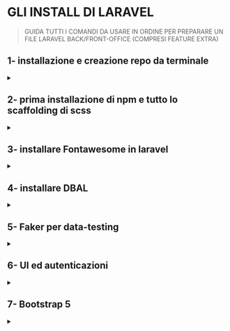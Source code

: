 # GLI INSTALL DI LARAVEL

> GUIDA TUTTI I COMANDI DA USARE IN ORDINE PER PREPARARE UN FILE LARAVEL BACK/FRONT-OFFICE (COMPRESI FEATURE EXTRA)

## 1- installazione e creazione repo da terminale
<details><summary></summary>

```
composer create-project --prefer-dist laravel/laravel:^7.0 titolo-repo
```

</details>

## 2- prima installazione di npm e tutto lo scaffolding di scss
<details><summary></summary>

```
npm install
```

In teoria con queste due installazioni si è in grado di sfruttare laravel nel proprio file php, ma ci sono feature extra che permettono di sfruttare framework o strumenti/documentazioni utili a migliorare il proprio progetto.
</details>

## 3- installare Fontawesome in laravel
<details><summary></summary>

Si parte dal terminale usando il comando di installazione:
```
npm install --save @fortawesome/fontawesome-free
```
una volta fatto ciò, si importa il pacchetto di fontawesome nel file css, di preciso nel _```resource/sass/app.scss```_ la seguente sintassi:
```
@import'~@fortawesome/fontawesome-free/css/all.css';
```
</details>

## 4- installare DBAL
<details><summary></summary>

c'è una casistica particolare (ma comunissima) in cui è necessario modificare la struttura delle tabelle di un database, e per farlo non basa la semplice _```migration```_: nella terminale infatti, si dovrà installare il seguente comando da permettere migration di ogni necessità.
```
composer require doctrine/dbal:2.*
```
</details>

## 5- Faker per data-testing
<details><summary></summary>

sempre nell'ottica di testare e verificare il funzionamento del proprio database, di preciso di una tabella, sfruttare seeder e inserire manualmente miriade di dati risulta sconveniente; Faker corre in aiuto nel inventarsi in un proprio sistema randomico nomi, città, numeri e qualsiasi altra informazione possiamo immaginare. Però laravel tiene già installaro un faker tutto suo la _```fzaninotto/faker```_.
quindi converrà disinstallarla per installare _```fakerphp/faker```_ ovvero quello che necessitiamo noi.
```
composer remove fzaninotto/faker
composer require fakerphp/faker
```
</details>


## 6- UI ed autenticazioni
<details><summary></summary>

crearsi ed idearsi tutto un sistema di autenticazioni suona impossibile, ma per nostra fortuna Laravel UI ci viene in soccorso con un suo e utile scaffolding che installa anche bootstrap e vue.js.
Prima di tutto si installa UI della versione adatta alla versione di Laravel: 
```
composer require laravel/ui:^2.4
```
per installare la libreria e permettere l'auto scaffolding:
```
php artisan ui vue --auth
```
</details>


## 7- Bootstrap 5
<details><summary></summary>

avendo installato con _```npm install```_ e _```ui vue --auth```_, si ha boostrap con una versione (che oserei dire) parecchio datata.
quindi la fila di comandi da terminale per permettere il perfetto funzionamento di Boostrap 5 sono:
```
npm install bootstrap@5
npm install @popperjs/core
npm remove jquery
npm remove popper.js
```
ricordarsi di modificare in _```resources/js/bootstrap.js```_ con l'inserimento di 
```
Popper ->  
window.Popper = require('@popperjs/core').default;
```
e commentando/cancellando
```
jquery ->
window.$ = window.jQuery = require('jquery');
```
**RICORDATI CHE LE CLASSI SONO DA MODIFICARE PER BOOTSTRAP 4 A 5!**
</details>

